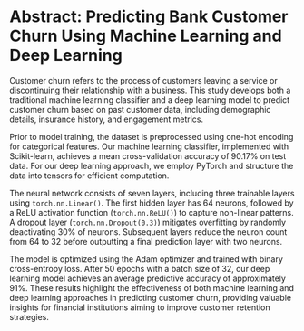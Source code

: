 # Abstract: Predicting Bank Customer Churn Using Machine Learning and Deep Learning  

Customer churn refers to the process of customers leaving a service or discontinuing their relationship with a business. This study develops both a traditional machine learning classifier and a deep learning model to predict customer churn based on past customer data, including demographic details, insurance history, and engagement metrics.  

Prior to model training, the dataset is preprocessed using one-hot encoding for categorical features. Our machine learning classifier, implemented with Scikit-learn, achieves a mean cross-validation accuracy of 90.17% on test data. For our deep learning approach, we employ PyTorch and structure the data into tensors for efficient computation.  

The neural network consists of seven layers, including three trainable layers using `torch.nn.Linear()`. The first hidden layer has 64 neurons, followed by a ReLU activation function (`torch.nn.ReLU()`) to capture non-linear patterns. A dropout layer (`torch.nn.Dropout(0.3)`) mitigates overfitting by randomly deactivating 30% of neurons. Subsequent layers reduce the neuron count from 64 to 32 before outputting a final prediction layer with two neurons.  

The model is optimized using the Adam optimizer and trained with binary cross-entropy loss. After 50 epochs with a batch size of 32, our deep learning model achieves an average predictive accuracy of approximately 91%. These results highlight the effectiveness of both machine learning and deep learning approaches in predicting customer churn, providing valuable insights for financial institutions aiming to improve customer retention strategies.  

<!-- 
# Old Abstract

Customer churn (or just churn) is a term that signifies the process of a customer leaving a service or discontinuing their relationship with a business. In this study, we develop a simple machine learning classification algorithm and a deep-learning model to predict churn using past customer data, including demographic details, insurance history, and engagement metrics. Before training the models on our data, we preprocessed our data, using one-hot encoding for categorical features. One-hot encoding is a strategy that maps a discrete number of values from a categorical feature to a bitstring. The machine learning algorithm uses sklearn and was able to predict churn in the test data with a mean cross-validation score of 90.17%. The deep-learning neural network model is implemented using pytorch, for which we reshaped the data into tensors. To apply linear transformation and create our first layer, we used the torch.nn.Linear() method with 64 neurons. Our second layer uses a ReLU activation function (torch.nn.ReLU()) to introduce non-linearity into the model, helping it learn more complex patterns. We then set 30% of the neurons to zero to prevent overfitting using torch.nn.Dropout(). At this point we add another 3 layers using the same process, but with the hidden linear transformation layer reducing the number of neurons from 64 to 32. Lastly, an output dense layer is added to reduce the neurons from 32 to 2. This model has 7 layers if you count all the trainable layers and activation functions, 3 of which are trainable layers (those using Linear()). The model is optimized using the Adam optimizer and binary cross-entropy loss. After 50 epochs with a bin size of 32, the model achieves a high level of predictive accuracy (about 91% on average). 
>